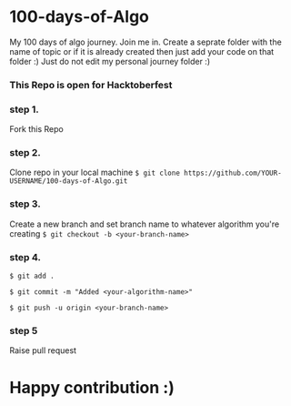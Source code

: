 # 100-days-of-Algo
My 100 days of algo journey. Join me in.
Create a seprate folder with the name of topic or if it is already created then just add your code on that folder :)
Just do not edit my personal journey folder :)
### This Repo is open for Hacktoberfest 
### step 1.
Fork this Repo
### step 2.
Clone repo in your local machine
``$ git clone https://github.com/YOUR-USERNAME/100-days-of-Algo.git``
### step 3. 
Create a new branch and set branch name to whatever algorithm you're creating
``$ git checkout -b <your-branch-name>``
### step 4.
``$ git add .``

``$ git commit -m "Added <your-algorithm-name>"``

``$ git push -u origin <your-branch-name>``
### step 5
  Raise pull request

# Happy contribution :)
